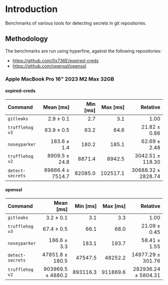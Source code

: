 # Introduction
Benchmarks of various tools for detecting secrets in git repositories.

## Methodology
The benchmarks are run using hyperfine, against the following repositories:
* https://github.com/0x736E/expired-creds
* https://github.com/openssl/openssl


### Apple MacBook Pro 16" 2023 M2 Max 32GB

#### expired-creds
| Command | Mean [ms] | Min [ms] | Max [ms] | Relative |
|:---|---:|---:|---:|---:|
| `gitleaks` | 2.9 ± 0.1 | 2.7 | 3.1 | 1.00 |
| `trufflehog v3` | 63.9 ± 0.5 | 63.2 | 64.6 | 21.82 ± 0.86 |
| `noseyparker` | 183.6 ± 1.4 | 180.2 | 185.1 | 62.69 ± 2.48 |
| `trufflehog v2` | 8909.5 ± 24.8 | 8871.4 | 8942.5 | 3042.51 ± 118.30 |
| `detect-secrets` | 89866.4 ± 7514.7 | 82085.0 | 102517.1 | 30688.32 ± 2828.74 |


#### openssl
| Command | Mean [ms] | Min [ms] | Max [ms] | Relative |
|:---|---:|---:|---:|---:|
| `gitleaks` | 3.2 ± 0.1 | 3.1 | 3.3 | 1.00 |
| `trufflehog v3` | 67.4 ± 0.5 | 66.1 | 68.0 | 21.09 ± 0.45 |
| `noseyparker` | 186.6 ± 3.3 | 183.1 | 193.7 | 58.41 ± 1.55 |
| `detect-secrets` | 47851.8 ± 180.5 | 47547.5 | 48252.2 | 14977.29 ± 301.76 |
| `trufflehog v2` | 903969.5 ± 4880.2 | 893116.3 | 911869.6 | 282936.24 ± 5804.31 |

